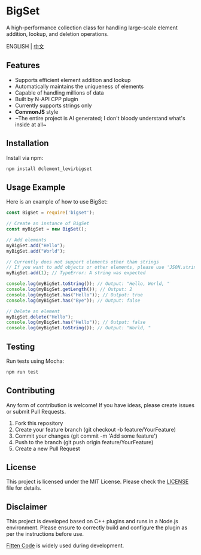 # BigSet

A high-performance collection class for handling large-scale element addition, lookup, and deletion operations.

ENGLISH | [中文](./README.md)

## Features

- Supports efficient element addition and lookup
- Automatically maintains the uniqueness of elements
- Capable of handling millions of data
- Built by N-API CPP plugin
- Currently supports strings only
- **CommonJS** style
- ~The entire project is AI generated; I don't bloody understand what's inside at all~

## Installation

Install via npm:

```bash
npm install @clement_levi/bigset
```

## Usage Example

Here is an example of how to use BigSet:

```javascript
const BigSet = require('bigset');

// Create an instance of BigSet
const myBigSet = new BigSet();

// Add elements
myBigSet.add("Hello");
myBigSet.add("World");

// Currently does not support elements other than strings
// If you want to add objects or other elements, please use 'JSON.stringify()' or '*.toString()' method to convert them to strings
myBigSet.add(1); // TypeError: A string was expected

console.log(myBigSet.toString()); // Output: "Hello, World, "
console.log(myBigSet.getLength()); // Output: 2
console.log(myBigSet.has("Hello")); // Output: true
console.log(myBigSet.has("Bye")); // Output: false

// Delete an element
myBigSet.delete("Hello");
console.log(myBigSet.has("Hello")); // Output: false
console.log(myBigSet.toString()); // Output: "World, "
```

## Testing

Run tests using Mocha:

```bash
npm run test
```

## Contributing

Any form of contribution is welcome! If you have ideas, please create issues or submit Pull Requests.

1. Fork this repository
2. Create your feature branch (git checkout -b feature/YourFeature)
3. Commit your changes (git commit -m 'Add some feature')
4. Push to the branch (git push origin feature/YourFeature)
5. Create a new Pull Request

## License

This project is licensed under the MIT License. Please check the [LICENSE](./LICENSE) file for details.

## Disclaimer

This project is developed based on C++ plugins and runs in a Node.js environment. Please ensure to correctly build and configure the plugin as per the instructions before use.

[Fitten Code](https://code.fittentech.com/) is widely used during development.
